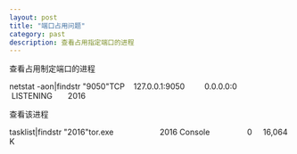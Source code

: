 ```yaml
---
layout: post
title: "端口占用问题"
category: past
description: 查看占用指定端口的进程
---
```

查看占用制定端口的进程

netstat -aon|findstr "9050"TCP &nbsp; &nbsp;127.0.0.1:9050 &nbsp; &nbsp; &nbsp; &nbsp; 0.0.0.0:0 &nbsp; &nbsp; &nbsp; &nbsp; &nbsp; &nbsp; &nbsp;LISTENING &nbsp; &nbsp; &nbsp; 2016

查看该进程

tasklist|findstr "2016"tor.exe &nbsp; &nbsp; &nbsp; &nbsp; &nbsp; &nbsp; &nbsp; &nbsp; &nbsp; &nbsp; 2016 Console &nbsp; &nbsp; &nbsp; &nbsp; &nbsp; &nbsp; &nbsp; &nbsp; 0 &nbsp; &nbsp; 16,064 K



